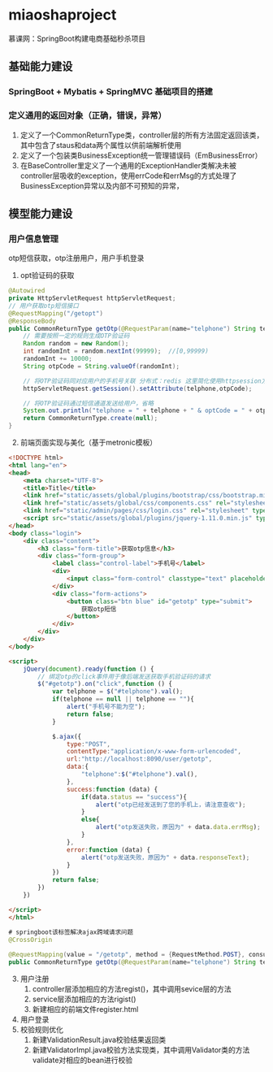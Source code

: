 # miaoshaproject
慕课网：SpringBoot构建电商基础秒杀项目

## 基础能力建设

### SpringBoot + Mybatis + SpringMVC 基础项目的搭建

### 定义通用的返回对象（正确，错误，异常）

1. 定义了一个CommonReturnType类，controller层的所有方法固定返回该类，其中包含了staus和data两个属性以供前端解析使用
2. 定义了一个包装类BusinessException统一管理错误码（EmBusinessError）
3. 在BaseController里定义了一个通用的ExceptionHandler类解决未被controller层吸收的exception，使用errCode和errMsg的方式处理了BusinessException异常以及内部不可预知的异常，

## 模型能力建设

### 用户信息管理

otp短信获取，otp注册用户，用户手机登录

1. opt验证码的获取

```java
@Autowired
private HttpServletRequest httpServletRequest;
// 用户获取otp短信接口
@RequestMapping("/getopt")
@ResponseBody
public CommonReturnType getOtp(@RequestParam(name="telphone") String telphone){
    // 需要按照一定的规则生成OTP验证码
    Random random = new Random();
    int randomInt = random.nextInt(99999);  //[0,99999)
    randomInt += 10000;
    String otpCode = String.valueOf(randomInt);

    // 将OTP验证码同对应用户的手机号关联 分布式：redis 这里简化使用httpsession方式绑定手机号与OTPCODE
    httpServletRequest.getSession().setAttribute(telphone,otpCode);

    // 将OTP验证码通过短信通道发送给用户，省略
    System.out.println("telphone = " + telphone + " & optCode = " + otpCode);
    return CommonReturnType.create(null);
}
```

2.  前端页面实现与美化（基于metronic模板）

```html
<!DOCTYPE html>
<html lang="en">
<head>
    <meta charset="UTF-8">
    <title>Title</title>
    <link href="static/assets/global/plugins/bootstrap/css/bootstrap.min.css" rel="stylesheet" type="text/css" />
    <link href="static/assets/global/css/components.css" rel="stylesheet" type="text/css" />
    <link href="static/admin/pages/css/login.css" rel="stylesheet" type="text/css" />
    <script src="static/assets/global/plugins/jquery-1.11.0.min.js" type="text/javascript"></script>
</head>
<body class="login">
    <div class="content">
        <h3 class="form-title">获取otp信息</h3>
        <div class="form-group">
            <label class="control-label">手机号</label>
            <div>
                <input class="form-control" classtype="text" placeholder="手机号" name="telphone" id="telphone"/>
            </div>
            <div class="form-actions">
                <button class="btn blue" id="getotp" type="submit">
                    获取otp短信
                </button>
            </div>
        </div>
    </div>
</body>

<script>
    jQuery(document).ready(function () {
        // 绑定otp的click事件用于像后端发送获取手机验证码的请求
        $("#getotp").on("click",function () {
            var telphone = $("#telphone").val();
            if(telphone == null || telphone == ""){
                alert("手机号不能为空");
                return false;
            }

            $.ajax({
                type:"POST",
                contentType:"application/x-www-form-urlencoded",
                url:"http://localhost:8090/user/getotp",
                data:{
                    "telphone":$("#telphone").val(),
                },
                success:function (data) {
                    if(data.status == "success"){
                        alert("otp已经发送到了您的手机上，请注意查收");
                    }
                    else{
                        alert("otp发送失败，原因为" + data.data.errMsg);
                    }
                },
                error:function (data) {
                    alert("otp发送失败，原因为" + data.responseText);
                }
            })
            return false;
        })
    })

</script>
</html>
```

```java
# springboot该标签解决ajax跨域请求问题
@CrossOrigin
    
@RequestMapping(value = "/getotp", method = {RequestMethod.POST}, consumes = {CONTENT_TYPE_FORMED})
public CommonReturnType getOtp(@RequestParam(name="telphone") String telphone)
```

3. 用户注册
   1. controller层添加相应的方法regist()，其中调用sevice层的方法
   2. service层添加相应的方法rigist()
   3. 新建相应的前端文件register.html
4. 用户登录
5. 校验规则优化
   1. 新建ValidationResult.java校验结果返回类
   2. 新建ValidatorImpl.java校验方法实现类，其中调用Validator类的方法validate对相应的bean进行校验